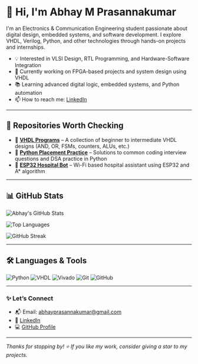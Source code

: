 # 👋 Hi, I'm Abhay M Prasannakumar

I'm an Electronics & Communication Engineering student passionate about digital design, embedded systems, and software development. I explore VHDL, Verilog, Python, and other technologies through hands-on projects and internships.

- 💡 Interested in VLSI Design, RTL Programming, and Hardware-Software Integration
- 🔭 Currently working on FPGA-based projects and system design using VHDL
- 📚 Learning advanced digital logic, embedded systems, and Python automation
- 📫 How to reach me: [LinkedIn](https://www.linkedin.com/in/abhay-m-prasannakumar)

---

## 📁 Repositories Worth Checking

- 🔌 **[VHDL Programs](https://github.com/abhay-m-prasannakumar/VHDL-PROGRAMS)** – A collection of beginner to intermediate VHDL designs (AND, OR, FSMs, counters, ALUs, etc.)
- 🐍 **[Python Placement Practice](https://github.com/abhay-m-prasannakumar/python-placement-programs)** – Solutions to common coding interview questions and DSA practice in Python
- 📡 **[ESP32 Hospital Bot](https://github.com/abhay-m-prasannakumar/ESP32-Hospital-Bot)** – Wi-Fi based hospital assistant using ESP32 and A* algorithm

---

## 📊 GitHub Stats

![Abhay's GitHub Stats](https://github-readme-stats.vercel.app/api?username=abhay-m-prasannakumar&show_icons=true&theme=tokyonight)

![Top Languages](https://github-readme-stats.vercel.app/api/top-langs/?username=abhay-m-prasannakumar&layout=compact&theme=tokyonight)

![GitHub Streak](https://streak-stats.demolab.com?user=abhay-m-prasannakumar&theme=tokyonight)

---

## 🛠️ Languages & Tools

![Python](https://img.shields.io/badge/Python-3776AB?style=for-the-badge&logo=python&logoColor=white)
![VHDL](https://img.shields.io/badge/VHDL-007ACC?style=for-the-badge&logoColor=white)
![Vivado](https://img.shields.io/badge/Vivado-FE7A16?style=for-the-badge&logoColor=white)
![Git](https://img.shields.io/badge/Git-F05032?style=for-the-badge&logo=git&logoColor=white)
![GitHub](https://img.shields.io/badge/GitHub-181717?style=for-the-badge&logo=github&logoColor=white)

---

### ✨ Let’s Connect

- 📬 Email: abhayprasannakumar@gmail.com  
- 🔗 [LinkedIn](https://www.linkedin.com/in/abhay-m-prasannakumar)  
- 💻 [GitHub Profile](https://github.com/abhay-m-prasannakumar)

---

*Thanks for stopping by! ⭐ If you like my work, consider giving a star to my projects.*
